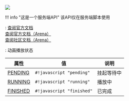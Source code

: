 <a href="https://github.com/qndm"><img src="https://img.shields.io/badge/%E8%B4%A1%E7%8C%AE%E8%80%85-qndm-blue"></img></a>

!!! info "这是一个服务端API"
    该API仅在服务端脚本使用

:   [查阅官方文档](https://box3.yuque.com/org-wiki-box3-ev7rl4/guide/nei9r9dmf9gggrqq)  
    [查阅官方文档（Arena）](https://box3.yuque.com/staff-khn556/wupvz3/wmi50cpmg29sg5up)  
    [查阅社区文档（Arena）](https://www.yuque.com/box3lab/api/crd9b8smvgh8s0ek#krLiY)

:   动画播放状态

| 属性 | 值 | 说明 |
| - | - | - |
| [PENDING](enumMember) | `#!javascript "pending"` | 挂起等待中 |
| [RUNNING](enumMember) | `#!javascript "running"` | 播放中 |
| [FINISHED](enumMember) | `#!javascript "finished"` | 已完成 |